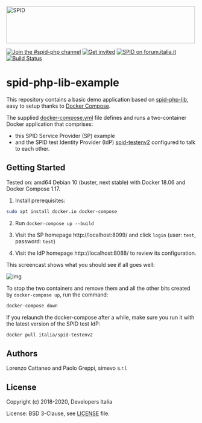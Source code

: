 <img src="https://github.com/italia/spid-graphics/blob/master/spid-logos/spid-logo-b-lb.png" alt="SPID" data-canonical-src="https://github.com/italia/spid-graphics/blob/master/spid-logos/spid-logo-b-lb.png" width="500" height="98" />

[![Join the #spid-php channel](https://img.shields.io/badge/Slack%20channel-%23spid--php-blue.svg?logo=slack)](https://developersitalia.slack.com/messages/CB6DCK274)
[![Get invited](https://slack.developers.italia.it/badge.svg)](https://slack.developers.italia.it/)
[![SPID on forum.italia.it](https://img.shields.io/badge/Forum-SPID-blue.svg)](https://forum.italia.it/c/spid)
[![Build Status](https://travis-ci.com/simevo/spid-php-lib-example.svg?branch=master)](https://travis-ci.com/simevo/spid-php-lib-example)

# spid-php-lib-example

This repository contains a basic demo application based on [spid-php-lib](https://github.com/italia/spid-php-lib), easy to setup thanks to [Docker Compose](https://docs.docker.com/compose/overview/).

The supplied [docker-compose.yml](/docker-compose.yml) file defines and runs a two-container Docker application that comprises:
- this SPID Service Provider (SP) example
- and the SPID test Identity Provider (IdP) [spid-testenv2](https://github.com/italia/spid-testenv2) configured to talk to each other.

## Getting Started

Tested on: amd64 Debian 10 (buster, next stable) with Docker 18.06 and Docker Compose 1.17.

1. Install prerequisites:
```sh
sudo apt install docker.io docker-compose
```

2. Run `docker-compose up --build`

3. Visit the SP homepage http://localhost:8099/ and click `login` (user: `test`, password: `test`)

4. Visit the IdP homepage http://localhost:8088/ to review its configuration.

This screencast shows what you should see if all goes well:

![img](images/screencast.gif)

To stop the two containers and remove them and all the other bits created by `docker-compose up`, run the command:
```sh
docker-compose down
```

If you relaunch the docker-compose after a while, make sure you run it with the latest version of the SPID test IdP:
```sh
docker pull italia/spid-testenv2
```

## Authors

Lorenzo Cattaneo and Paolo Greppi, simevo s.r.l.

## License

Copyright (c) 2018-2020, Developers Italia

License: BSD 3-Clause, see [LICENSE](LICENSE) file.
